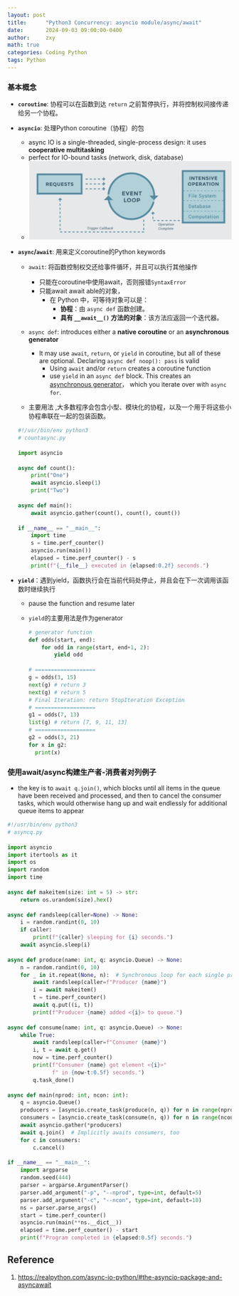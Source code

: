 ```yaml
---
layout: post
title:      "Python3 Concurrency: asyncio module/async/await"
date:       2024-09-03 09:00:00-0400
author:     zxy
math: true
categories: Coding Python
tags: Python
---
```



### 基本概念

- **`coroutine`**: 协程可以在函数到达 `return` 之前暂停执行，并将控制权间接传递给另一个协程。

- **`asyncio`**: 处理Python coroutine（协程）的包

  - async IO is a single-threaded, single-process design: it uses **cooperative multitasking**
  - perfect for IO-bound tasks (network, disk, database)
  - ![overview](/assets/img/in-post/2024-09-05-asyncio.png)


- **`async`/`await`**: 用来定义coroutine的Python keywords

  - `await`: 将函数控制权交还给事件循环，并且可以执行其他操作
    - 只能在coroutine中使用await，否则报错`SyntaxError` 
    - 只能await await able的对象，
      - 在 Python 中，可等待对象可以是：
        - **协程**：由 `async def` 函数创建。
        - **具有 `__await__()` 方法的对象**：该方法应返回一个迭代器。

  - `async def`:  introduces either a **native coroutine** or an **asynchronous generator**
    - It may use `await`, `return`, or `yield` in coroutine, but all of these are optional. Declaring `async def noop(): pass` is valid
      - Using `await` and/or `return` creates a coroutine function
      - use `yield` in an `async def` block. This creates an [asynchronous generator](https://www.python.org/dev/peps/pep-0525/)， which you iterate over with `async for`.

  - 主要用法 ,大多数程序会包含小型、模块化的协程，以及一个用于将这些小协程串联在一起的包装函数。

  ```python
  #!/usr/bin/env python3
  # countasync.py
  
  import asyncio
  
  async def count():
      print("One")
      await asyncio.sleep(1)
      print("Two")
  
  async def main():
      await asyncio.gather(count(), count(), count())
  
  if __name__ == "__main__":
      import time
      s = time.perf_counter()
      asyncio.run(main())
      elapsed = time.perf_counter() - s
      print(f"{__file__} executed in {elapsed:0.2f} seconds.")
  ```

- **`yield`**：遇到yield，函数执行会在当前代码处停止，并且会在下一次调用该函数时继续执行

  - pause the function and resume later

  - `yield`的主要用法是作为generator

    ```python
    # generator function
    def odds(start, end):
    	for odd in range(start, end+1, 2):
    		yield odd
    
    # ===================
    g = odds(3, 15)
    next(g) # return 3
    next(g) # return 5
    # Final Iteration: return StopIteration Exception
    # ===================
    g1 = odds(7, 13)
    list(g) # return [7, 9, 11, 13]
    # ===================
    g2 = odds(3, 21)
    for x in g2:
      print(x)
    ```


### 使用await/async构建生产者-消费者对列例子

- the key is to `await q.join()`, which blocks until all items in the queue have been received and processed, and then to cancel the consumer tasks, which would otherwise hang up and wait endlessly for additional queue items to appear

```python
#!/usr/bin/env python3
# asyncq.py

import asyncio
import itertools as it
import os
import random
import time

async def makeitem(size: int = 5) -> str:
    return os.urandom(size).hex()

async def randsleep(caller=None) -> None:
    i = random.randint(0, 10)
    if caller:
        print(f"{caller} sleeping for {i} seconds.")
    await asyncio.sleep(i)

async def produce(name: int, q: asyncio.Queue) -> None:
    n = random.randint(0, 10)
    for _ in it.repeat(None, n):  # Synchronous loop for each single producer
        await randsleep(caller=f"Producer {name}")
        i = await makeitem()
        t = time.perf_counter()
        await q.put((i, t))
        print(f"Producer {name} added <{i}> to queue.")

async def consume(name: int, q: asyncio.Queue) -> None:
    while True:
        await randsleep(caller=f"Consumer {name}")
        i, t = await q.get()
        now = time.perf_counter()
        print(f"Consumer {name} got element <{i}>"
              f" in {now-t:0.5f} seconds.")
        q.task_done()

async def main(nprod: int, ncon: int):
    q = asyncio.Queue()
    producers = [asyncio.create_task(produce(n, q)) for n in range(nprod)]
    consumers = [asyncio.create_task(consume(n, q)) for n in range(ncon)]
    await asyncio.gather(*producers)
    await q.join()  # Implicitly awaits consumers, too
    for c in consumers:
        c.cancel()

if __name__ == "__main__":
    import argparse
    random.seed(444)
    parser = argparse.ArgumentParser()
    parser.add_argument("-p", "--nprod", type=int, default=5)
    parser.add_argument("-c", "--ncon", type=int, default=10)
    ns = parser.parse_args()
    start = time.perf_counter()
    asyncio.run(main(**ns.__dict__))
    elapsed = time.perf_counter() - start
    print(f"Program completed in {elapsed:0.5f} seconds.")
```

## Reference

1. https://realpython.com/async-io-python/#the-asyncio-package-and-asyncawait
